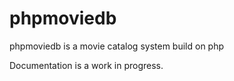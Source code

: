 # phpmoviedb
phpmoviedb is a movie catalog system build on php

Documentation is a work in progress.
